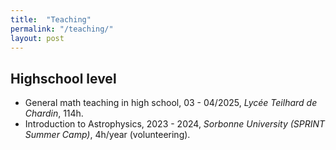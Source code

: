 ```yaml
---
title:  "Teaching"
permalink: "/teaching/"
layout: post
---
```


## Highschool level

* General math teaching in high school, 03 - 04/2025, _Lycée Teilhard de Chardin_, 114h.
* Introduction to Astrophysics, 2023 - 2024, _Sorbonne University (SPRINT Summer Camp)_, 4h/year (volunteering).
